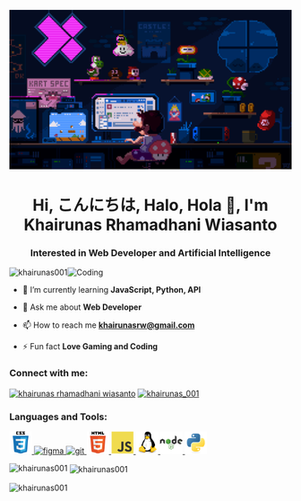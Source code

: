 ![MasterHead](225813708-98b745f2-7d22-48cf-9150-083f1b00d6c9.gif)
<h1 align="center">Hi, こんにちは, Halo, Hola 👋, I'm Khairunas Rhamadhani Wiasanto</h1>
<h3 align="center">Interested in Web Developer and Artificial Intelligence</h3>
<img img align="right" alt="Coding" width="400" src="https://dl.openseauserdata.com/cache/originImage/files/527a9783c28c70962773a73db797ea4d.gif">

<p align="left"> <img src="https://komarev.com/ghpvc/?username=khairunas001&label=Profile%20views&color=0e75b6&style=flat" alt="khairunas001" /> </p>

- 🌱 I’m currently learning **JavaScript, Python, API**

- 💬 Ask me about **Web Developer**

- 📫 How to reach me **khairunasrw@gmail.com**

- ⚡ Fun fact **Love Gaming and Coding**

<h3 align="left">Connect with me:</h3>
<p align="left">
<a href="https://linkedin.com/in/khairunas rhamadhani wiasanto" target="blank"><img align="center" src="https://raw.githubusercontent.com/rahuldkjain/github-profile-readme-generator/master/src/images/icons/Social/linked-in-alt.svg" alt="khairunas rhamadhani wiasanto" height="30" width="40" /></a>
<a href="https://instagram.com/khairunas_001" target="blank"><img align="center" src="https://raw.githubusercontent.com/rahuldkjain/github-profile-readme-generator/master/src/images/icons/Social/instagram.svg" alt="khairunas_001" height="30" width="40" /></a>
</p>

<h3 align="left">Languages and Tools:</h3>
<p align="left"> <a href="https://www.w3schools.com/css/" target="_blank" rel="noreferrer"> <img src="https://raw.githubusercontent.com/devicons/devicon/master/icons/css3/css3-original-wordmark.svg" alt="css3" width="40" height="40"/> </a> <a href="https://www.figma.com/" target="_blank" rel="noreferrer"> <img src="https://www.vectorlogo.zone/logos/figma/figma-icon.svg" alt="figma" width="40" height="40"/> </a> <a href="https://git-scm.com/" target="_blank" rel="noreferrer"> <img src="https://www.vectorlogo.zone/logos/git-scm/git-scm-icon.svg" alt="git" width="40" height="40"/> </a> <a href="https://www.w3.org/html/" target="_blank" rel="noreferrer"> <img src="https://raw.githubusercontent.com/devicons/devicon/master/icons/html5/html5-original-wordmark.svg" alt="html5" width="40" height="40"/> </a> <a href="https://developer.mozilla.org/en-US/docs/Web/JavaScript" target="_blank" rel="noreferrer"> <img src="https://raw.githubusercontent.com/devicons/devicon/master/icons/javascript/javascript-original.svg" alt="javascript" width="40" height="40"/> </a> <a href="https://www.linux.org/" target="_blank" rel="noreferrer"> <img src="https://raw.githubusercontent.com/devicons/devicon/master/icons/linux/linux-original.svg" alt="linux" width="40" height="40"/> </a> <a href="https://nodejs.org" target="_blank" rel="noreferrer"> <img src="https://raw.githubusercontent.com/devicons/devicon/master/icons/nodejs/nodejs-original-wordmark.svg" alt="nodejs" width="40" height="40"/> </a> <a href="https://www.python.org" target="_blank" rel="noreferrer"> <img src="https://raw.githubusercontent.com/devicons/devicon/master/icons/python/python-original.svg" alt="python" width="40" height="40"/> </a> </p>

<p><img align="left" src="https://github-readme-stats.vercel.app/api/top-langs?username=khairunas001&show_icons=true&locale=en&layout=compact" alt="khairunas001" /></p>

<p>&nbsp;<img align="center" src="https://github-readme-stats.vercel.app/api?username=khairunas001&show_icons=true&locale=en" alt="khairunas001" /></p>

<p><img align="center" src="https://github-readme-streak-stats.herokuapp.com/?user=khairunas001&" alt="khairunas001" /></p>
